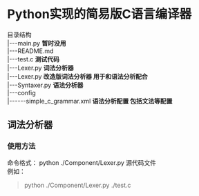 # Python实现的简易版C语言编译器
目录结构  
|---main.py  **暂时没用**  
|---README.md  
|---test.c   **测试代码**  
|---Lexer.py  **词法分析器**  
|---Lexer.py  **改造版词法分析器 用于和语法分析配合**  
|---Syntaxer.py  **语法分析器**  
|---config  
|------simple_c_grammar.xml **语法分析配置 包括文法等配置**  

## 词法分析器  
### 使用方法
命令格式： python ./Component/Lexer.py 源代码文件  
例如：
>python ./Component/Lexer.py ./test.c
